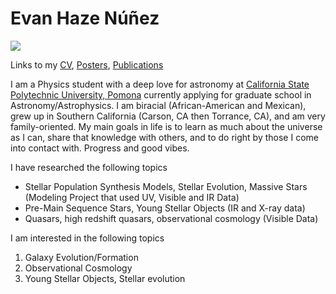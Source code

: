 # Evan Haze Núñez

<img src="https://evanhazey.github.io/evanhazenunez/Graphics/selfie.jpeg">

Links to my [CV](CV.md), [Posters](posters.md), [Publications](publications.md)

I am a Physics student with a deep love for astronomy at [California State Polytechnic University, Pomona](https://www.cpp.edu/~sci/physics-astronomy/) currently applying for graduate school in Astronomy/Astrophysics. I am biracial (African-American and Mexican), grew up in Southern California (Carson, CA then Torrance, CA), and am very family-oriented. My main goals in life is to learn as much about the universe as I can, share that knowledge with others, and to do right by those I come into contact with. Progress and good vibes.

I have researched the following topics
- Stellar Population Synthesis Models, Stellar Evolution, Massive Stars (Modeling Project that used UV, Visible and IR Data)
- Pre-Main Sequence Stars, Young Stellar Objects (IR and X-ray data)
- Quasars, high redshift quasars, observational cosmology (Visible Data)


I am interested in the following topics 
1. Galaxy Evolution/Formation
2. Observational Cosmology
3. Young Stellar Objects, Stellar evolution
